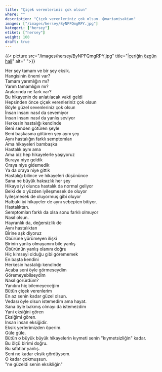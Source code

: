 ```yaml
---
title: "Çiçek verenleriniz çok olsun"
where: ""
description: "Çiçek verenleriniz çok olsun. @mariamisakian"
images: ["/images/hersey/ByNPFQmgRPY.jpg"]
kategori: ["hersey"]
etiket: ["hersey"]
weight: 100 
draft: true
---
```


{{< picture src="/images/hersey/ByNPFQmgRPY.jpg" title="[İçeriğin özgün hali](https://www.instagram.com/p/ByNPFQmgRPY)" alt=" ">}}


Her şey tamam ve bir şey eksik.  
Hangisinin önemi var?  
Tamam yarımlığın mı?  
Yarım tamamlığın mı?  
Aralarında ne fark var?  
Bu hikayenin de anlatılacak vakti geldi  
Hepsinden önce çiçek verenleriniz çok olsun  
Böyle güzel sevenleriniz çok olsun  
İnsan insanı nasıl da sevemiyor  
İnsan insanı nasıl da yanlış seviyor  
Herkesin hastalığı kendinde  
Beni senden götüren şeyle  
Beni başkasına götüren şey aynı şey  
Aynı hastalığın farklı semptomları  
Ama hikayeleri bambaşka  
Hastalık aynı ama  
Ama biz hep hikayelerle yaşıyoruz  
Buraya niye geldik  
Oraya niye gidemedik  
Ya da oraya niye gittik  
Hastalığı bilince ve hikayeleri düşününce  
Sana ne büyük haksızlık her şey  
Hikaye iyi olunca hastalık da normal geliyor  
Belki de o yüzden iyileşmesek de oluyor  
İyileşmesek de oluyormuş gibi oluyor  
Halbuki iyi hikayeler de aynı sebepten bitiyor.  
Hastalıktan.  
Semptomları farklı da olsa sonu farklı olmuyor  
Nasıl olsun.  
Hayranlık da, değersizlik de  
Aynı hastalıktan    
Birine aşk diyoruz  
Öbürüne yürümeyen ilişki  
Birinin yanlış olmayanını bile yanlış  
Öbürünün yanlış olanını doğru  
Hiç kimseyi olduğu gibi görememek  
En başta kendini  
Herkesin hastalığı kendinde  
Acaba seni öyle görmeseydim  
Göremeyebilseydim  
Nasıl görürdüm?  
Yanıtını hiç bilemeyeceğim  
Bütün çiçek verenlerim  
En az senin kadar güzel olsun.  
Vedası öyle olsun istemedim ama hayat.  
Sana öyle bakmış olmayı da istemezdim  
Yani eksiğini gören  
Eksiğimi gören.  
İnsan insan eksiğidir.  
Eksik yerlerimizden öperim.  
Güle güle.  
Bütün o büyük büyük hikayelerin kıymeti senin "kıymetsizliğin" kadar.  
Bu ölçü birimi doğru.  
Bu sıfatlar yanlış.  
Seni ne kadar eksik gördüysem.  
O kadar çokmuşsun.  
"ne güzeldi senin eksikliğin"